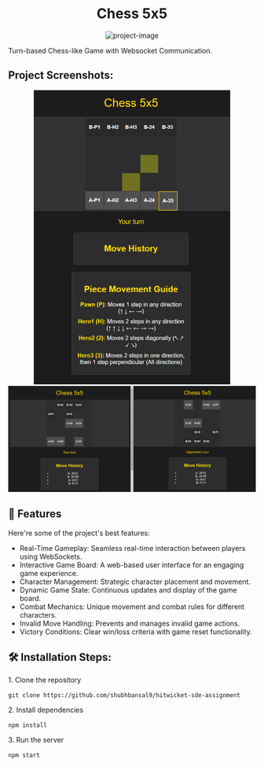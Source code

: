 <h1 align="center" id="title">Chess 5x5</h1>

<p align="center"><img src="https://socialify.git.ci/shubhbansal9/hitwicket-sde-assignment/image?font=Source%20Code%20Pro&amp;language=1&amp;name=1&amp;owner=1&amp;pattern=Charlie%20Brown&amp;theme=Dark" alt="project-image"></p>

<p id="description">Turn-based Chess-like Game with Websocket Communication.</p>

<h2>Project Screenshots:</h2>

<p align="center">
  <img src="https://github.com/shubhbansal9/hitwicket-sde-assignment/blob/main/assets/project-ss-1.png" alt="project-screenshot-1" width="400"/>
  <img src="https://github.com/shubhbansal9/hitwicket-sde-assignment/blob/main/assets/project-ss-2.png" alt="project-screenshot-2" width="800"/>
</p>

  
<h2>🧐 Features</h2>

Here're some of the project's best features:

*   Real-Time Gameplay: Seamless real-time interaction between players using WebSockets.
*   Interactive Game Board: A web-based user interface for an engaging game experience.
*   Character Management: Strategic character placement and movement.
*   Dynamic Game State: Continuous updates and display of the game board.
*   Combat Mechanics: Unique movement and combat rules for different characters.
*   Invalid Move Handling: Prevents and manages invalid game actions.
*   Victory Conditions: Clear win/loss criteria with game reset functionality.


<h2>🛠️ Installation Steps:</h2>

<p>1. Clone the repository</p>

```
git clone https://github.com/shubhbansal9/hitwicket-sde-assignment
```

<p>2. Install dependencies</p>

```
npm install
```

<p>3. Run the server</p>

```
npm start
```

